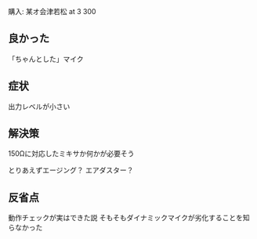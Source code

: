 購入: 某オ会津若松 at 3 300

## 良かった

「ちゃんとした」マイク
## 症状

出力レベルが小さい

## 解決策

150Ωに対応したミキサか何かが必要そう

とりあえずエージング？
エアダスター？

## 反省点

動作チェックが実はできた説
そもそもダイナミックマイクが劣化することを知らなかった